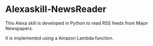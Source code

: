# Alexaskill-NewsReader

This Alexa skill is developed in Python to read RSS feeds from Major Newspapers.
 
It is implemented using a Amazon Lambda function.
